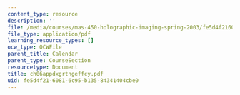 ```yaml
---
content_type: resource
description: ''
file: /media/courses/mas-450-holographic-imaging-spring-2003/fe5d4f2160816c95b13584341404cbe0_ch06appdxgrtngeffcy.pdf
file_type: application/pdf
learning_resource_types: []
ocw_type: OCWFile
parent_title: Calendar
parent_type: CourseSection
resourcetype: Document
title: ch06appdxgrtngeffcy.pdf
uid: fe5d4f21-6081-6c95-b135-84341404cbe0
---
```


